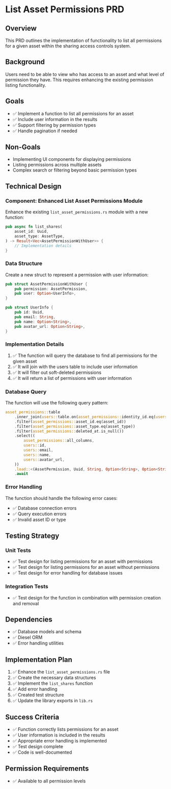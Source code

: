 # List Asset Permissions PRD

## Overview
This PRD outlines the implementation of functionality to list all permissions for a given asset within the sharing access controls system.

## Background
Users need to be able to view who has access to an asset and what level of permission they have. This requires enhancing the existing permission listing functionality.

## Goals
- ✅ Implement a function to list all permissions for an asset
- ✅ Include user information in the results
- ✅ Support filtering by permission types
- ✅ Handle pagination if needed

## Non-Goals
- Implementing UI components for displaying permissions
- Listing permissions across multiple assets
- Complex search or filtering beyond basic permission types

## Technical Design

### Component: Enhanced List Asset Permissions Module

Enhance the existing `list_asset_permissions.rs` module with a new function:

```rust
pub async fn list_shares(
    asset_id: Uuid,
    asset_type: AssetType,
) -> Result<Vec<AssetPermissionWithUser>> {
    // Implementation details
}
```

### Data Structure

Create a new struct to represent a permission with user information:

```rust
pub struct AssetPermissionWithUser {
    pub permission: AssetPermission,
    pub user: Option<UserInfo>,
}

pub struct UserInfo {
    pub id: Uuid,
    pub email: String,
    pub name: Option<String>,
    pub avatar_url: Option<String>,
}
```

### Implementation Details

1. ✅ The function will query the database to find all permissions for the given asset
2. ✅ It will join with the users table to include user information
3. ✅ It will filter out soft-deleted permissions
4. ✅ It will return a list of permissions with user information

### Database Query

The function will use the following query pattern:

```rust
asset_permissions::table
    .inner_join(users::table.on(asset_permissions::identity_id.eq(users::id)))
    .filter(asset_permissions::asset_id.eq(asset_id))
    .filter(asset_permissions::asset_type.eq(asset_type))
    .filter(asset_permissions::deleted_at.is_null())
    .select((
        asset_permissions::all_columns,
        users::id,
        users::email,
        users::name,
        users::avatar_url,
    ))
    .load::<(AssetPermission, Uuid, String, Option<String>, Option<String>)>(&mut conn)
    .await
```

### Error Handling

The function should handle the following error cases:
- ✅ Database connection errors
- ✅ Query execution errors
- ✅ Invalid asset ID or type

## Testing Strategy

### Unit Tests
- ✅ Test design for listing permissions for an asset with permissions
- ✅ Test design for listing permissions for an asset without permissions
- ✅ Test design for error handling for database issues

### Integration Tests
- ✅ Test design for the function in combination with permission creation and removal

## Dependencies
- ✅ Database models and schema
- ✅ Diesel ORM
- ✅ Error handling utilities

## Implementation Plan
1. ✅ Enhance the `list_asset_permissions.rs` file
2. ✅ Create the necessary data structures
3. ✅ Implement the `list_shares` function
4. ✅ Add error handling
5. ✅ Created test structure 
6. ✅ Update the library exports in `lib.rs`

## Success Criteria
- ✅ Function correctly lists permissions for an asset
- ✅ User information is included in the results
- ✅ Appropriate error handling is implemented
- ✅ Test design complete
- ✅ Code is well-documented

## Permission Requirements
- ✅ Available to all permission levels
